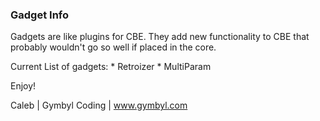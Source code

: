 ### Gadget Info ###

Gadgets are like plugins for CBE. They add new functionality to CBE that probably wouldn't go so well if placed in the core.

Current List of gadgets:
	* Retroizer
	* MultiParam

Enjoy!

Caleb | Gymbyl Coding | www.gymbyl.com